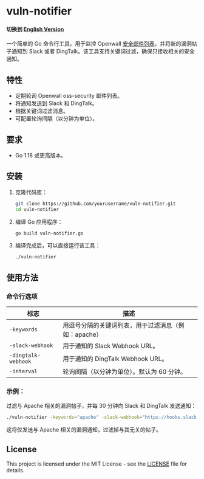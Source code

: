 # vuln-notifier

#### 切换到 [English Version](https://github.com/sensensen404/vuln-notifier/blob/main/README.md)

一个简单的 Go 命令行工具，用于监控 Openwall [安全邮件列表](https://www.openwall.com/lists/oss-security/)，并将新的漏洞帖子通知到 Slack 或者 DingTalk。该工具支持关键词过滤，确保只接收相关的安全通知。

## 特性
- 定期轮询 Openwall oss-security 邮件列表。
- 将通知发送到 Slack 和 DingTalk。
- 根据关键词过滤消息。
- 可配置轮询间隔（以分钟为单位）。

## 要求
- Go 1.18 或更高版本。

## 安装

1. 克隆代码库：

   ```bash
   git clone https://github.com/yourusername/vuln-notifier.git
   cd vuln-notifier
   ```

2. 编译 Go 应用程序：
   ```bash
   go build vuln-notifier.go
   ```  
3. 编译完成后，可以直接运行该工具：
   ```bash
   ./vuln-notifier
   ```

## 使用方法

### 命令行选项

| 标志                | 描述                                                                                |
|---------------------|--------------------------------------------------------------------------------------------|
| `-keywords`          | 用逗号分隔的关键词列表，用于过滤消息（例如：apache）                |
| `-slack-webhook`     | 用于通知的 Slack Webhook URL。                                                      |
| `-dingtalk-webhook` | 用于通知的 DingTalk Webhook URL。                                                   |
| `-interval`          | 轮询间隔（以分钟为单位）。默认为 60 分钟。                                       |

### 示例：

过滤与 Apache 相关的漏洞帖子，并每 30 分钟向 Slack 和 DingTalk 发送通知：

```bash
./vuln-notifier -keywords="apache" -slack-webhook="https://hooks.slack.com/services/..." -dingtalk-webhook="https://oapi.dingtalk.com/..." -interval=30
```
这将仅发送与 Apache 相关的漏洞通知，过滤掉与其无关的帖子。

## License

This project is licensed under the MIT License - see the [LICENSE](https://github.com/sensensen404/vuln-notifier/blob/main/LICENSE) file for details. 
